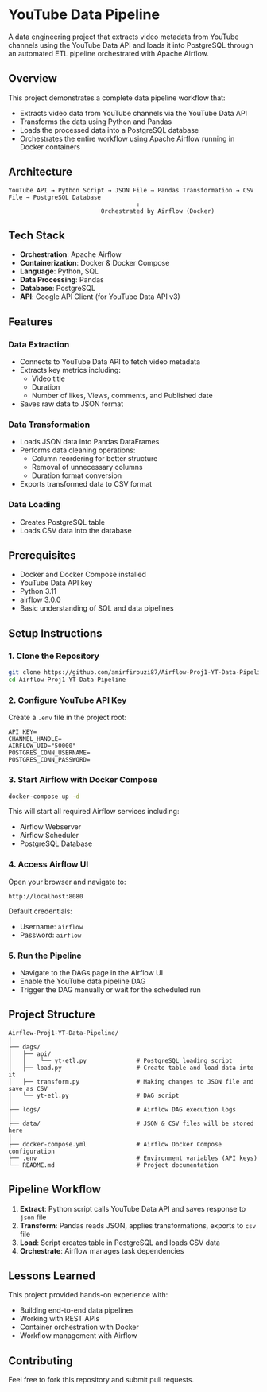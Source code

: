 # YouTube Data Pipeline

A data engineering project that extracts video metadata from YouTube channels using the YouTube Data API and loads it into PostgreSQL through an automated ETL pipeline orchestrated with Apache Airflow.

## Overview

This project demonstrates a complete data pipeline workflow that:
- Extracts video data from YouTube channels via the YouTube Data API
- Transforms the data using Python and Pandas
- Loads the processed data into a PostgreSQL database
- Orchestrates the entire workflow using Apache Airflow running in Docker containers

## Architecture

```
YouTube API → Python Script → JSON File → Pandas Transformation → CSV File → PostgreSQL Database
                                    ↑
                          Orchestrated by Airflow (Docker)
```
## Tech Stack

* **Orchestration**: Apache Airflow
* **Containerization**: Docker & Docker Compose
* **Language**: Python, SQL
* **Data Processing**: Pandas
* **Database**: PostgreSQL
* **API**: Google API Client (for YouTube Data API v3)

## Features

### Data Extraction
- Connects to YouTube Data API to fetch video metadata
- Extracts key metrics including:
  - Video title
  - Duration
  - Number of likes, Views, comments, and Published date
- Saves raw data to JSON format

### Data Transformation
- Loads JSON data into Pandas DataFrames
- Performs data cleaning operations:
  - Column reordering for better structure
  - Removal of unnecessary columns
  - Duration format conversion
- Exports transformed data to CSV format

### Data Loading
- Creates PostgreSQL table
- Loads CSV data into the database

## Prerequisites

- Docker and Docker Compose installed
- YouTube Data API key
- Python 3.11
- airflow 3.0.0
- Basic understanding of SQL and data pipelines

## Setup Instructions

### 1. Clone the Repository
```bash
git clone https://github.com/amirfirouzi87/Airflow-Proj1-YT-Data-Pipeline.git
cd Airflow-Proj1-YT-Data-Pipeline
```

### 2. Configure YouTube API Key
Create a `.env` file in the project root:
```
API_KEY=
CHANNEL_HANDLE=
AIRFLOW_UID="50000"
POSTGRES_CONN_USERNAME=
POSTGRES_CONN_PASSWORD=
```

### 3. Start Airflow with Docker Compose
```bash
docker-compose up -d
```

This will start all required Airflow services including:
- Airflow Webserver
- Airflow Scheduler
- PostgreSQL Database


### 4. Access Airflow UI
Open your browser and navigate to:
```
http://localhost:8080
```

Default credentials:
- Username: `airflow`
- Password: `airflow`

### 5. Run the Pipeline
- Navigate to the DAGs page in the Airflow UI
- Enable the YouTube data pipeline DAG
- Trigger the DAG manually or wait for the scheduled run

## Project Structure

```
Airflow-Proj1-YT-Data-Pipeline/
│
├── dags/
│   ├── api/      
│   │    └── yt-etl.py              # PostgreSQL loading script 
│   ├── load.py                     # Create table and load data into it
│   ├── transform.py                # Making changes to JSON file and save as CSV
│   └── yt-etl.py                   # DAG script
│
├── logs/                           # Airflow DAG execution logs
│
├── data/                           # JSON & CSV files will be stored here 
│
├── docker-compose.yml              # Airflow Docker Compose configuration
├── .env                            # Environment variables (API keys)
└── README.md                       # Project documentation
```

## Pipeline Workflow

1. **Extract**: Python script calls YouTube Data API and saves response to `json` file
2. **Transform**: Pandas reads JSON, applies transformations, exports to `csv` file
3. **Load**: Script creates table in PostgreSQL and loads CSV data
4. **Orchestrate**: Airflow manages task dependencies


## Lessons Learned

This project provided hands-on experience with:
- Building end-to-end data pipelines
- Working with REST APIs
- Container orchestration with Docker
- Workflow management with Airflow

## Contributing

Feel free to fork this repository and submit pull requests. 
